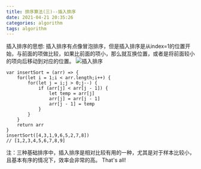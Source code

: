 ```yaml
---
title: 排序算法(三)--插入排序
date: 2021-04-21 20:35:26
categories: algorithm
tags: algorithm
---
```

插入排序的思想: 插入排序有点像冒泡排序，但是插入排序是从index=1的位置开始，与前面的项做比较，如果比前面的项小，那么就互换位置，或者是将前面较小的项向后移动到对应的位置。
![插入排序](4.gif)
```
var insertSort = (arr) => {
    for(let i = 1;i < arr.length;i++) {
        for(let j = i;j > 0;j--) {
            if (arr[j] < arr[j - 1]) {
                let temp = arr[j]
                arr[j] = arr[j - 1]
                arr[j - 1] = temp
            }
        }
    }
    return arr
}
insertSort([4,3,1,9,6,5,2,7,8])
// [1,2,3,4,5,6,7,8,9]
```
注：三种基础排序中，插入排序是相对比较有用的一种，尤其是对于样本比较小，且基本有序的情况下，效率会非常的高。
That's all!